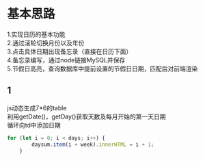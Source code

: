 # 基本思路
1.实现日历的基本功能</br>
2.通过滚轮切换月份以及年份</br>
3.点击具体日期出现备忘录（直接在日历下面）</br>
4.备忘录编写，通过node链接MySQL并保存</br>
5.节假日高亮，查询数据库中提前设置的节假日日期，匹配后对前端渲染
## 1
js动态生成7*6的table</br>
利用getDate()，getDay()获取天数及每月开始的第一天日期</br>
循环向td中添加日期
```javascript
for (let i = 0; i < days; i++) {
        daysum.item(i + week).innerHTML = i + 1;
    }
   ```
